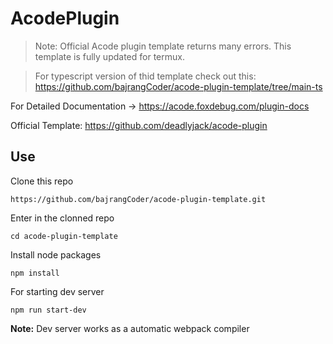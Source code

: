 # AcodePlugin
> Note: Official Acode plugin template returns many errors. This template is fully updated for termux.

> For typescript version of thid template check out this: https://github.com/bajrangCoder/acode-plugin-template/tree/main-ts

For Detailed Documentation -> https://acode.foxdebug.com/plugin-docs

Official Template: https://github.com/deadlyjack/acode-plugin

## Use
Clone this repo
```
https://github.com/bajrangCoder/acode-plugin-template.git
```
Enter in the clonned repo
```
cd acode-plugin-template
```
Install node packages
```
npm install
```
For starting dev server
```
npm run start-dev
```

**Note:** Dev server works as a automatic webpack compiler
